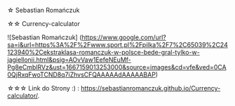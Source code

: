 ☆ Sebastian Romańczuk

☆☆ Currency-calculator

![Sebastian Romańczuk] (https://www.google.com/url?sa=i&url=https%3A%2F%2Fwww.sport.pl%2Fpilka%2F7%2C65039%2C24123940%2Cekstraklasa-romanczuk-w-polsce-bede-gral-tylko-w-jagiellonii.html&psig=AOvVaw1EefeNEuMf-Pg8eCmblRVz&ust=1667159013253000&source=images&cd=vfe&ved=0CA0QjRxqFwoTCND8q7iZhvsCFQAAAAAdAAAAABAP)



☆☆☆ Link do Strony :) : https://sebastianromanczuk.github.io/Currency-calculator/.
